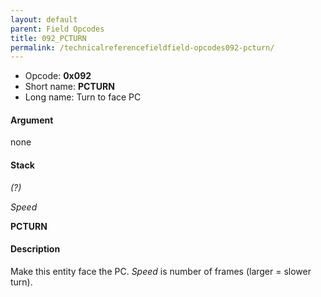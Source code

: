 ```yaml
---
layout: default
parent: Field Opcodes
title: 092_PCTURN
permalink: /technicalreferencefieldfield-opcodes092-pcturn/
---
```


-   Opcode: **0x092**
-   Short name: **PCTURN**
-   Long name: Turn to face PC

#### Argument

none

#### Stack

  
*(?)*

*Speed*

**PCTURN**

#### Description

Make this entity face the PC. *Speed* is number of frames (larger = slower turn).
